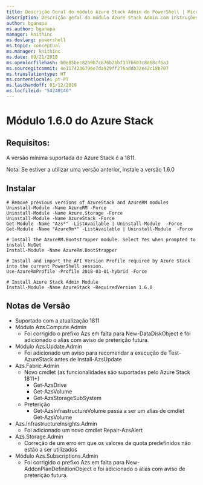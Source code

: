 ```yaml
---
title: Descrição Geral do módulo Azure Stack Admin do PowerShell | Microsoft Docs
description: Descrição geral do módulo Azure Stack Admin com instruções para instalação e configuração.
author: bganapa
ms.author: bganapa
manager: knithinc
ms.devlang: powershell
ms.topic: conceptual
ms.manager: knithinc
ms.date: 09/21/2018
ms.openlocfilehash: b0e85bec82b9b7c876b2bbf337b603c8d68cf6a3
ms.sourcegitcommit: 4e1174236796e7da929ff276addb32e42c18b707
ms.translationtype: HT
ms.contentlocale: pt-PT
ms.lasthandoff: 01/12/2019
ms.locfileid: "54240140"
---
```

# <a name="azure-stack-module-160"></a>Módulo 1.6.0 do Azure Stack

## <a name="requirements"></a>Requisitos:
A versão mínima suportada do Azure Stack é a 1811.

Nota: Se estiver a utilizar uma versão anterior, instale a versão 1.6.0

## <a name="install"></a>Instalar
```
# Remove previous versions of AzureStack and AzureRM modules
Uninstall-Module -Name AzureRM -Force
Uninstall-Module -Name Azure.Storage -Force
Uninstall-Module -Name AzureStack -Force
Get-Module -Name "Azs*" -ListAvailable | Uninstall-Module  -Force 
Get-Module -Name "AzureRm*" -ListAvailable | Uninstall-Module  -Force

# Install the AzureRM.Bootstrapper module. Select Yes when prompted to install NuGet
Install-Module -Name AzureRm.BootStrapper

# Install and import the API Version Profile required by Azure Stack into the current PowerShell session.
Use-AzureRmProfile -Profile 2018-03-01-hybrid -Force

# Install Azure Stack Admin Module
Install-Module -Name AzureStack -RequiredVersion 1.6.0
```

## <a name="release-notes"></a>Notas de Versão
* Suportado com a atualização 1811
* Módulo Azs.Compute.Admin
    * Foi corrigido o prefixo Azs em falta para New-DataDiskObject e foi adicionado o alias com aviso de preterição futura.
* Módulo Azs.Update.Admin
    * Foi adicionado um aviso para recomendar a execução de Test-AzureStack antes de Install-AzsUpdate
* Azs.Fabric.Admin
    * Novo cmdlet (as funcionalidades são suportadas pelo Azure Stack 1811+)
        * Get-AzsDrive
        * Get-AzsVolume
        * Get-AzsStorageSubSystem
    * Preterição
        * Get-AzsInfrastructureVolume passa a ser um alias de cmdlet Get-AzsVolume
* Azs.InfrastructureInsights.Admin
    *  Foi adicionado um novo cmdlet Repair-AzsAlert
* Azs.Storage.Admin
    * Correção de um erro em que os valores de quota predefinidos não estão a ser utilizados
* Módulo Azs.Subscriptions.Admin
    * Foi corrigido o prefixo Azs em falta para New-AddonPlanDefinitionObject e foi adicionado o alias com aviso de preterição futura.

